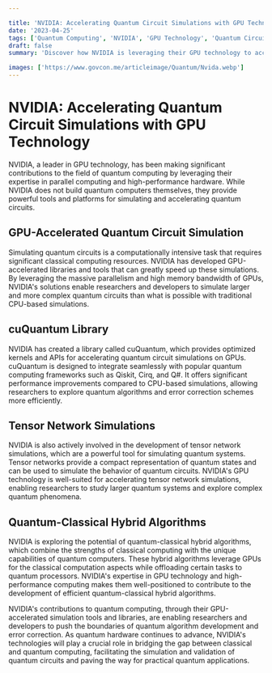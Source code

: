 ```yaml
---

title: 'NVIDIA: Accelerating Quantum Circuit Simulations with GPU Technology'
date: '2023-04-25'
tags: ['Quantum Computing', 'NVIDIA', 'GPU Technology', 'Quantum Circuit Simulation', 'cuQuantum']
draft: false
summary: 'Discover how NVIDIA is leveraging their GPU technology to accelerate quantum circuit simulations and advance the field of quantum computing.'

images: ['https://www.govcon.me/articleimage/Quantum/Nvida.webp']
---
```


# NVIDIA: Accelerating Quantum Circuit Simulations with GPU Technology

NVIDIA, a leader in GPU technology, has been making significant contributions to the field of quantum computing by leveraging their expertise in parallel computing and high-performance hardware. While NVIDIA does not build quantum computers themselves, they provide powerful tools and platforms for simulating and accelerating quantum circuits.

## GPU-Accelerated Quantum Circuit Simulation

Simulating quantum circuits is a computationally intensive task that requires significant classical computing resources. NVIDIA has developed GPU-accelerated libraries and tools that can greatly speed up these simulations. By leveraging the massive parallelism and high memory bandwidth of GPUs, NVIDIA's solutions enable researchers and developers to simulate larger and more complex quantum circuits than what is possible with traditional CPU-based simulations.

## cuQuantum Library

NVIDIA has created a library called cuQuantum, which provides optimized kernels and APIs for accelerating quantum circuit simulations on GPUs. cuQuantum is designed to integrate seamlessly with popular quantum computing frameworks such as Qiskit, Cirq, and Q#.  It offers significant performance improvements compared to CPU-based simulations, allowing researchers to explore quantum algorithms and error correction schemes more efficiently.

## Tensor Network Simulations

NVIDIA is also actively involved in the development of tensor network simulations, which are a powerful tool for simulating quantum systems. Tensor networks provide a compact representation of quantum states and can be used to simulate the behavior of quantum circuits. NVIDIA's GPU technology is well-suited for accelerating tensor network simulations, enabling researchers to study larger quantum systems and explore complex quantum phenomena.

## Quantum-Classical Hybrid Algorithms

NVIDIA is exploring the potential of quantum-classical hybrid algorithms, which combine the strengths of classical computing with the unique capabilities of quantum computers. These hybrid algorithms leverage GPUs for the classical computation aspects while offloading certain tasks to quantum processors. NVIDIA's expertise in GPU technology and high-performance computing makes them well-positioned to contribute to the development of efficient quantum-classical hybrid algorithms.

NVIDIA's contributions to quantum computing, through their GPU-accelerated simulation tools and libraries, are enabling researchers and developers to push the boundaries of quantum algorithm development and error correction. As quantum hardware continues to advance, NVIDIA's technologies will play a crucial role in bridging the gap between classical and quantum computing, facilitating the simulation and validation of quantum circuits and paving the way for practical quantum applications.
